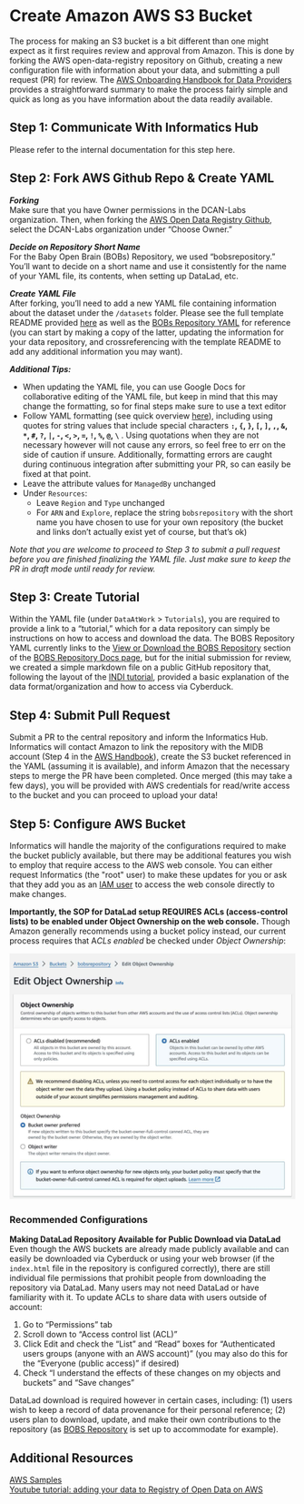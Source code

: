 # Create Amazon AWS S3 Bucket

The process for making an S3 bucket is a bit different than one might expect as it first requires review and approval from Amazon. This is done by forking the AWS open-data-registry repository on Github, creating a new configuration file with information about your data, and submitting a pull request (PR) for review. The [AWS Onboarding Handbook for Data Providers](https://assets.opendata.aws/aws-onboarding-handbook-for-data-providers-en-US.pdf) provides a straightforward summary to make the process fairly simple and quick as long as you have information about the data readily available.

## Step 1: Communicate With Informatics Hub
Please refer to the internal documentation for this step here.

## Step 2: Fork AWS Github Repo & Create YAML
***Forking***  
Make sure that you have Owner permissions in the DCAN-Labs organization. Then, when forking the [AWS Open Data Registry Github](https://github.com/awslabs/open-data-registry?tab=readme-ov-file), select the DCAN-Labs organization under “Choose Owner.”

***Decide on Repository Short Name***  
For the Baby Open Brain (BOBs) Repository, we used “bobsrepository.” You’ll want to decide on a short name and use it consistently for the name of your YAML file, its contents, when setting up DataLad, etc.

***Create YAML File***  
After forking, you’ll need to add a new YAML file containing information about the dataset under the `/datasets` folder. Please see the full template README provided [here](https://github.com/awslabs/open-data-registry?tab=readme-ov-file#how-are-datasets-added-to-the-registry) as well as the [BOBs Repository YAML](https://github.com/LuciMoore/open-data-registry/blob/main/datasets/bobsrepository.yaml) for reference (you can start by making a copy of the latter, updating the information for your data repository, and crossreferencing with the template README to add any additional information you may want).

***Additional Tips:***

* When updating the YAML file, you can use Google Docs for collaborative editing of the YAML file, but keep in mind that this may change the formatting, so for final steps make sure to use a text editor  
* Follow YAML formatting (see quick overview [here](https://stackoverflow.com/a/22235064)), including using quotes for string values that include special characters  **`:`, `{`, `}`, `[`, `]`, `,`, `&`, `*`, `#`, `?`, `|`, `-`, `<`, `>`, `=`, `!`, `%`, `@`, `\`** . Using quotations when they are not necessary however will not cause any errors, so feel free to err on the side of caution if unsure. Additionally, formatting errors are caught during continuous integration after submitting your PR, so can easily be fixed at that point.     
* Leave the attribute values for `ManagedBy` unchanged  
* Under `Resources`:  
    * Leave `Region` and `Type` unchanged  
    * For `ARN` and `Explore`, replace the string `bobsrepository` with the short name you have chosen to use for your own repository (the bucket and links don’t actually exist yet of course, but that’s ok)  

*Note that you are welcome to proceed to Step 3 to submit a pull request before you are finished finalizing the YAML file. Just make sure to keep the PR in draft mode until ready for review.*

## Step 3: Create Tutorial  
Within the YAML file (under `DataAtWork` > `Tutorials`), you are required to provide a link to a “tutorial,” which for a data repository can simply be instructions on how to access and download the data. The BOBS Repository YAML currently links to the [View or Download the BOBS Repository](https://bobsrepository.readthedocs.io/en/latest/data_access/) section of the [BOBS Repository Docs page](https://bobsrepository.readthedocs.io/en/latest/), but for the initial submission for review, we created a simple markdown file on a public GitHub repository that, following the layout of the [INDI tutorial](https://fcon_1000.projects.nitrc.org/indi/s3/index.html), provided a basic explanation of the data format/organization and how to access via Cyberduck. 

## Step 4: Submit Pull Request
Submit a PR to the central repository and inform the Informatics Hub. Informatics will contact Amazon to link the repository with the MIDB account (Step 4 in the [AWS Handbook](https://assets.opendata.aws/aws-onboarding-handbook-for-data-providers-en-US.pdf)), create the S3 bucket referenced in the YAML (assuming it is available), and inform Amazon that the necessary steps to merge the PR have been completed. Once merged (this may take a few days), you will be provided with AWS credentials for read/write access to the bucket and you can proceed to upload your data! 

## Step 5: Configure AWS Bucket
Informatics will handle the majority of the configurations required to make the bucket publicly available, but there may be additional features you wish to employ that require access to the AWS web console. You can either request Informatics (the "root" user) to make these updates for you or ask that they add you as an [IAM user](https://docs.aws.amazon.com/IAM/latest/UserGuide/id_users.html) to access the web console directly to make changes.

**Importantly, the SOP for DataLad setup REQUIRES ACLs (access-control lists) to be enabled under Object Ownership on the web console.** Though Amazon generally recommends using a bucket policy instead, our current process requires that A*CLs enabled* be checked under *Object Ownership*:

![](images/edit-object-ownership.jpg)

### Recommended Configurations

**Making DataLad Repository Available for Public Download via DataLad**     
Even though the AWS buckets are already made publicly available and can easily be downloaded via Cyberduck or using your web browser (if the `index.html` file in the repository is configured correctly), there are still individual file permissions that prohibit people from downloading the repository via DataLad. Many users may not need DataLad or have familiarity with it. To update ACLs to share data with users outside of account:

1. Go to “Permissions” tab  
2.  Scroll down to “Access control list (ACL)”  
3. Click Edit and check the “List” and “Read” boxes for “Authenticated users groups (anyone with an AWS account)” (you may also do this for the “Everyone (public access)” if desired)  
4. Check “I understand the effects of these changes on my objects and buckets” and “Save changes”

DataLad download is required however in certain cases, including: (1) users wish to keep a record of data provenance for their personal reference; (2) users plan to download, update, and make their own contributions to the repository (as [BOBS Repository](https://bobsrepository.readthedocs.io/en/latest/contribute/) is set up to accommodate for example).




## Additional Resources
[AWS Samples](https://github.com/aws-samples/)  
[Youtube tutorial: adding your data to Registry of Open Data on AWS](https://www.youtube.com/watch?v=5nocWdjN1DA)



